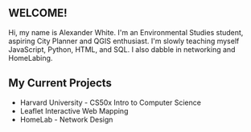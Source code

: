 ## WELCOME!

Hi, my name is Alexander White. I'm an Environmental Studies student, aspiring City Planner and QGIS enthusiast. I'm slowly teaching myself JavaScript, Python, HTML, and SQL. I also dabble in networking and HomeLabing.

## My Current Projects

- Harvard University - CS50x Intro to Computer Science
- Leaflet Interactive Web Mapping
- HomeLab - Network Design

